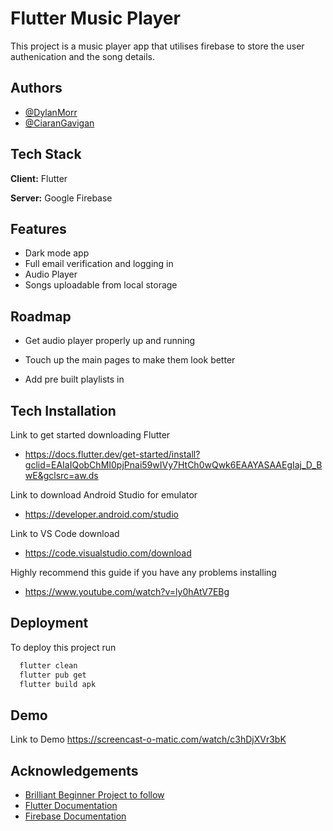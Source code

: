# Flutter Music Player

This project is a music player app that utilises firebase to store the user authenication and the song details.


## Authors

- [@DylanMorr](https://github.com/DylanMorr)
- [@CiaranGavigan](https://github.com/CiaranGavigan)


## Tech Stack

**Client:** Flutter

**Server:** Google Firebase


## Features

- Dark mode app
- Full email verification and logging in 
- Audio Player 
- Songs uploadable from local storage


## Roadmap

- Get audio player properly up and running

- Touch up the main pages to make them look better

- Add pre built playlists in 


## Tech Installation

Link to get started downloading Flutter
- https://docs.flutter.dev/get-started/install?gclid=EAIaIQobChMI0pjPnai59wIVy7HtCh0wQwk6EAAYASAAEgIaj_D_BwE&gclsrc=aw.ds

Link to download Android Studio for emulator
- https://developer.android.com/studio

Link to VS Code download
- https://code.visualstudio.com/download

Highly recommend this guide if you have any problems installing
- https://www.youtube.com/watch?v=ly0hAtV7EBg
## Deployment

To deploy this project run

```bash
  flutter clean
  flutter pub get
  flutter build apk
```


## Demo
Link to Demo
https://screencast-o-matic.com/watch/c3hDjXVr3bK

## Acknowledgements

 - [Brilliant Beginner Project to follow](https://www.youtube.com/playlist?list=PL4cUxeGkcC9j--TKIdkb3ISfRbJeJYQwC)
 - [Flutter Documentation](https://docs.flutter.dev/)
 - [Firebase Documentation](https://firebase.google.com/docs/guides)

